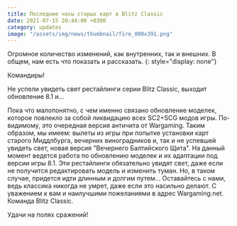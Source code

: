 ```yaml
---
title: Последние часы старых карт в Blitz Classic
date: 2021-07-15 20:44:00 +0300
category: updates
image: "/assets/img/news/thumbnail/fire_800x391.png"
---
```


Огромное количество изменений, как внутренних, так и внешних. В общем, нам есть что показать и рассказать.
{: style="display: none"}

Командиры!

Не успели увидеть свет рестайлинги серии Blitz Classic, выходит обновление 8.1 и...

Пока что малопонятно, с чем именно связано обновление моделек, которое повлекло за собой ликвидацию всех SC2+SCG модов игры. По-видимому, это очередная версия античита от Wargaming. Таким образом, мы имеем: вылеты из игры при попытке установки карт старого Миддлбурга, вечерних виноградников и, так и не успевшей увидеть свет, новая версия "Вечернего Балтийского Щита". На данный момент ведется работа по обновлению моделек и их адаптации под версии игры 8.1. Эти рестайлинги обязательно увидят свет, даже если не получится редактировать модель и изменить туман. Но, в таком случае, придется идти длинным и долгим путем... Оставайтесь с нами, ведь классика никогда не умрет, даже если это насильно делают. С уважением к вам и наилучшими пожеланиями в адрес Wargaming.net. Команда Blitz Classic.

Удачи на полях сражений!